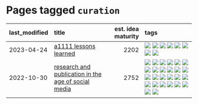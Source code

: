 # Pages tagged `curation`

|last_modified|title|est. idea maturity|tags
|:---|:---|---:|:---|
|2023-04-24|[a1111 lessons learned](../a1111_lessons_learned.md)|2202|[![](https://img.shields.io/badge/tag-apt_registry-e168be)](../tags/apt_registry.md) [![](https://img.shields.io/badge/tag-curation-12eec5)](../tags/curation.md) [![](https://img.shields.io/badge/tag-discoverability-ea1833)](../tags/discoverability.md) [![](https://img.shields.io/badge/tag-documentation-96f12e)](../tags/documentation.md) [![](https://img.shields.io/badge/tag-experimental-fda5ff)](../tags/experimental.md) [![](https://img.shields.io/badge/tag-extensions-5e378d)](../tags/extensions.md) [![](https://img.shields.io/badge/tag-opensource-a4124b)](../tags/opensource.md) [![](https://img.shields.io/badge/tag-ux-394ee4)](../tags/ux.md)|
|2022-10-30|[research and publication in the age of social media](../research-and-social.md)|2752|[![](https://img.shields.io/badge/tag-arxiv-92ab1c)](../tags/arxiv.md) [![](https://img.shields.io/badge/tag-citation-12f6d5)](../tags/citation.md) [![](https://img.shields.io/badge/tag-corrections-48fb29)](../tags/corrections.md) [![](https://img.shields.io/badge/tag-credit-4db4d2)](../tags/credit.md) [![](https://img.shields.io/badge/tag-curation-12eec5)](../tags/curation.md) [![](https://img.shields.io/badge/tag-discoverability-ea1833)](../tags/discoverability.md) [![](https://img.shields.io/badge/tag-discussion-f14da)](../tags/discussion.md) [![](https://img.shields.io/badge/tag-feed-1043a5)](../tags/feed.md) [![](https://img.shields.io/badge/tag-git-35b163)](../tags/git.md) [![](https://img.shields.io/badge/tag-github-c4fb38)](../tags/github.md) [![](https://img.shields.io/badge/tag-historyofscience-1eefac)](../tags/historyofscience.md) [![](https://img.shields.io/badge/tag-mastodon-3f9741)](../tags/mastodon.md) [![](https://img.shields.io/badge/tag-openreview-c6963e)](../tags/openreview.md) [![](https://img.shields.io/badge/tag-paperswithcode-6013c8)](../tags/paperswithcode.md) [![](https://img.shields.io/badge/tag-platform-e3be61)](../tags/platform.md) [![](https://img.shields.io/badge/tag-publication-4d35f9)](../tags/publication.md) [![](https://img.shields.io/badge/tag-reproducibility-e9b626)](../tags/reproducibility.md) [![](https://img.shields.io/badge/tag-research-1614f8)](../tags/research.md) [![](https://img.shields.io/badge/tag-retractions-82d6e)](../tags/retractions.md) [![](https://img.shields.io/badge/tag-search-752fd7)](../tags/search.md) [![](https://img.shields.io/badge/tag-socialmedia-9c3a4a)](../tags/socialmedia.md) [![](https://img.shields.io/badge/tag-stackoverflow-dad82b)](../tags/stackoverflow.md) [![](https://img.shields.io/badge/tag-subscription-35d420)](../tags/subscription.md) [![](https://img.shields.io/badge/tag-transparency-997e5)](../tags/transparency.md) [![](https://img.shields.io/badge/tag-twitter-32d44f)](../tags/twitter.md) [![](https://img.shields.io/badge/tag-validation-fe4dc)](../tags/validation.md)|